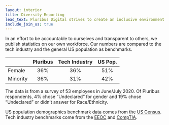 ```yaml
---
layout: interior
title: Diversity Reporting
lead_text: Pluribus Digital strives to create an inclusive environment for all people in order to build a diverse and talented workforce.
include_join_us: true
---
```


 In an effort to be accountable to ourselves and transparent to others, we publish statistics on our own workforce. Our numbers are compared to the tech industry and the general US population as benchmarks.

| | Pluribus | Tech Industry | US Pop. |
| :--- | :---: | :---: | :---: |
| Female | 36% | 36% | 51% |
| Minority | 36% | 31% | 42% |


The data is from a survey of 53 employees in June/July 2020. Of Pluribus respondents, 4% chose “Undeclared” for gender and 19% chose “Undeclared” or didn’t answer for Race/Ethnicity.

US population demographics benchmark data comes from the [US Census](https://www.census.gov/quickfacts/fact/table/US/IPE120218). Tech industry benchmarks come from the [EEOC](https://www.eeoc.gov/special-report/diversity-high-tech) and [CompTIA](https://www.comptia.org/content/research/diversity-in-the-high-tech-industry).
